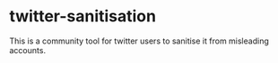 # twitter-sanitisation
This is a community tool for twitter users to sanitise it from misleading accounts.
